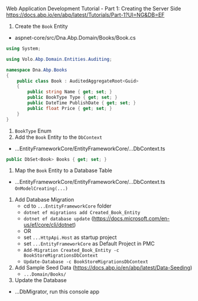 Web Application Development Tutorial - Part 1: Creating the Server Side
https://docs.abp.io/en/abp/latest/Tutorials/Part-1?UI=NG&DB=EF

1. Create the `Book` Entity

- aspnet-core/src/Dna.Abp.Domain/Books/Book.cs

```cs
using System;

using Volo.Abp.Domain.Entities.Auditing;

namespace Dna.Abp.Books
{
    public class Book : AuditedAggregateRoot<Guid>
    {
        public string Name { get; set; }
        public BookType Type { get; set; }
        public DateTime PublishDate { get; set; }
        public float Price { get; set; }
    }
}
```

1. `BookType` Enum
1. Add the `Book` Entity to the `DbContext`

- ...EntityFrameworkCore/EntityFrameworkCore/...DbContext.ts

```cs
public DbSet<Book> Books { get; set; }
```

1. Map the `Book` Entity to a Database Table

- ...EntityFrameworkCore/EntityFrameworkCore/...DbContext.ts `OnModelCreating(...)`

1. Add Database Migration
   - cd to `...EntityFrameworkCore` folder
   - `dotnet ef migrations add Created_Book_Entity`
   - `dotnet ef database update` (https://docs.microsoft.com/en-us/ef/core/cli/dotnet)
   - OR
   - set `...HttpApi.Host` as startup project
   - set `...EntityFrameworkCore` as Default Project in PMC
   - `Add-Migration Created_Book_Entity -c BookStoreMigrationsDbContext`
   - `Update-Database -c BookStoreMigrationsDbContext`
1. Add Sample Seed Data (https://docs.abp.io/en/abp/latest/Data-Seeding)
   - `...Domain/Books/`
1. Update the Database

- ...DbMigrator, run this console app
